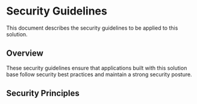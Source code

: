 # Security Guidelines

This document describes the security guidelines to be applied to this solution.

## Overview

These security guidelines ensure that applications built with this solution base follow security best practices and maintain a strong security posture.

## Security Principles

